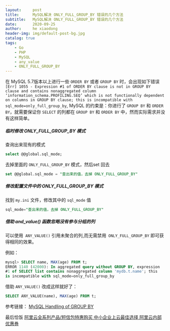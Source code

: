 ```yaml
---
layout:     post
title:      MySQL解决 ONLY_FULL_GROUP_BY 错误的几个方法
subtitle:   MySQL解决 ONLY_FULL_GROUP_BY 错误的几个方法
date:       2020-09-25
author:     he xiaodong
header-img: img/default-post-bg.jpg
catalog: true
tags:
    - Go
    - PHP
    - MySQL
    - any_value
    - ONLY_FULL_GROUP_BY
---
```


在 MySQL 5.7版本以上进行一些 `ORDER BY` 或者 `GROUP BY` 时，会出现如下错误 `[Err] 1055 - Expression #1 of ORDER BY clause is not in GROUP BY clause and contains nonaggregated column ‘information_schema.PROFILING.SEQ’ which is not functionally dependent on columns in GROUP BY clause; this is incompatible with sql_mode=only_full_group_by`, MySQL 的约束是：你进行了 `GROUP BY` 和 `ORDER BY`，就需要保证你 `SELECT` 的列都在 `GROUP BY` 和 `ORDER BY` 中，然而实际需求并没有这样简单。

##### 临时修改 ONLY_FULL_GROUP_BY 模式
查询出来现有的模式
```sql
select @@global.sql_mode;
```

去掉里面的 `ONLY_FULL_GROUP_BY` 模式，然后set 回去
```sql
set @@global.sql_mode = "查出来的值，去掉 ONLY_FULL_GROUP_BY"
```

##### 修改配置文件中的 ONLY_FULL_GROUP_BY 模式

找到 `my.ini` 文件，修改其中的 `sql_mode` 值
```sql
sql_mode="查出来的值，去掉 ONLY_FULL_GROUP_BY"
```

##### 借助 and_value() 函数忽略没有参与分组的列
可以使用` ANY_VALUE()` 引用未聚合的列,而无需禁用` ONLY_FULL_GROUP_BY` 即可获得相同的效果。

例如：
```sql
mysql> SELECT name, MAX(age) FROM t;
ERROR 1140 (42000): In aggregated query without GROUP BY, expression
#1 of SELECT list contains nonaggregated column 'mydb.t.name'; this
is incompatible with sql_mode=only_full_group_by
```

借助 `ANY_VALUE()` 改成这样就好了：
```sql
SELECT ANY_VALUE(name), MAX(age) FROM t;
```

参考链接： [MySQL Handling of GROUP BY](https://dev.mysql.com/doc/refman/8.0/en/group-by-handling.html)


最后恰饭 [阿里云全系列产品/短信包特惠购买 中小企业上云最佳选择 阿里云内部优惠券](https://www.aliyun.com/minisite/goods?userCode=0amqgcs9)